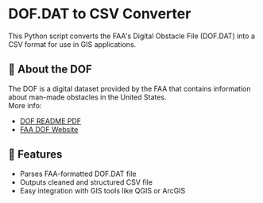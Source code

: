 # DOF.DAT to CSV Converter

This Python script converts the FAA's Digital Obstacle File (DOF.DAT) into a CSV format for use in GIS applications.

## 📄 About the DOF

The DOF is a digital dataset provided by the FAA that contains information about man-made obstacles in the United States.  
More info:
- [DOF README PDF](https://www.faa.gov/air_traffic/flight_info/aeronav/digital_products/dof/media/DOF_README_09-03-2019.pdf)
- [FAA DOF Website](https://www.faa.gov/air_traffic/flight_info/aeronav/digital_products/dof/)

## 🚀 Features

- Parses FAA-formatted DOF.DAT file
- Outputs cleaned and structured CSV file
- Easy integration with GIS tools like QGIS or ArcGIS
